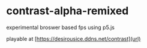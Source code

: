 # contrast-alpha-remixed
experimental broswer based fps using p5.js

playable at [https://desirousice.ddns.net/contrast](url)
